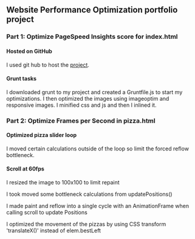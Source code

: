 ## Website Performance Optimization portfolio project

### Part 1: Optimize PageSpeed Insights score for index.html

#### Hosted on GitHub

I used git hub to host the [project](https://eduffner.github.io/WebsiteOptimization/).

#### Grunt tasks

I downloaded grunt to my project and created a Gruntfile.js to start my optimizations. I then optimized the images using imageoptim and responsive images. I minified css and js and then I inlined it.

### Part 2: Optimize Frames per Second in pizza.html

#### Optimized pizza slider loop

I moved certain calculations outside of the loop so limit the forced reflow bottleneck.

#### Scroll at 60fps

I resized the image to 100x100 to limit repaint

I took moved some bottleneck calculations from updatePositions()

I made paint and reflow into a single cycle with an AnimationFrame when calling scroll to update Positions

I optimized the movement of the pizzas by using CSS transform 'translateX()' instead of elem.bestLeft



